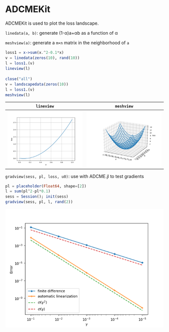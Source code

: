 # ADCMEKit

ADCMEKit is used to plot the loss landscape. 

`linedata(a, b)`: generate (1-α)a+αb as a function of α

`meshview(a)`: generate a `m×n` matrix in the neighborhood of `a`

```julia
loss1 = x->sum(x.^2-0.1*x)
v = linedata(zeros(10), rand(10))
l = loss1.(v)
lineview(l)

close("all")
v = landscapedata(zeros(10))
l = loss1.(v)
meshview(l)
```



| `lineview`           | `meshview`      |
| -------------------- | -------------------- |
| ![](./others/f1.png) | ![](./others/f2.png) |


`gradview(sess, pl, loss, u0)`: use with ADCME.jl to test gradients

```julia
pl = placeholder(Float64, shape=[2])
l = sum(pl^2-pl*0.1)
sess = Session(); init(sess)
gradview(sess, pl, l, rand(2))
```
![](./others/f3.png)
